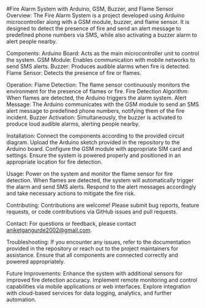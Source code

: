 #Fire Alarm System with Arduino, GSM, Buzzer, and Flame Sensor
Overview:
The Fire Alarm System is a project developed using Arduino microcontroller along with a GSM module, buzzer, and flame sensor. It is designed to detect the presence of fire and send an alert message to predefined phone numbers via SMS, while also activating a buzzer alarm to alert people nearby.

Components:
Arduino Board: Acts as the main microcontroller unit to control the system.
GSM Module: Enables communication with mobile networks to send SMS alerts.
Buzzer: Produces audible alarms when fire is detected.
Flame Sensor: Detects the presence of fire or flames.

Operation:
Flame Detection: The flame sensor continuously monitors the environment for the presence of flames or fire.
Fire Detection Algorithm: When flames are detected, the Arduino triggers the alarm system.
Alert Message: The Arduino communicates with the GSM module to send an SMS alert message to predefined phone numbers, notifying them of the fire incident.
Buzzer Activation: Simultaneously, the buzzer is activated to produce loud audible alarms, alerting people nearby.

Installation:
Connect the components according to the provided circuit diagram.
Upload the Arduino sketch provided in the repository to the Arduino board.
Configure the GSM module with appropriate SIM card and settings.
Ensure the system is powered properly and positioned in an appropriate location for fire detection.

Usage:
Power on the system and monitor the flame sensor for fire detection.
When flames are detected, the system will automatically trigger the alarm and send SMS alerts.
Respond to the alert messages accordingly and take necessary actions to mitigate the fire risk.

Contributing:
Contributions are welcome! Please submit bug reports, feature requests, or code contributions via GitHub issues and pull requests.


Contact:
For questions or feedback, please contact aniketgangurde2002@gmail.com.

Troubleshooting:
If you encounter any issues, refer to the documentation provided in the repository or reach out to the project maintainers for assistance.
Ensure that all components are connected correctly and powered appropriately.

Future Improvements:
Enhance the system with additional sensors for improved fire detection accuracy.
Implement remote monitoring and control capabilities via mobile applications or web interfaces.
Explore integration with cloud-based services for data logging, analytics, and further automation.
